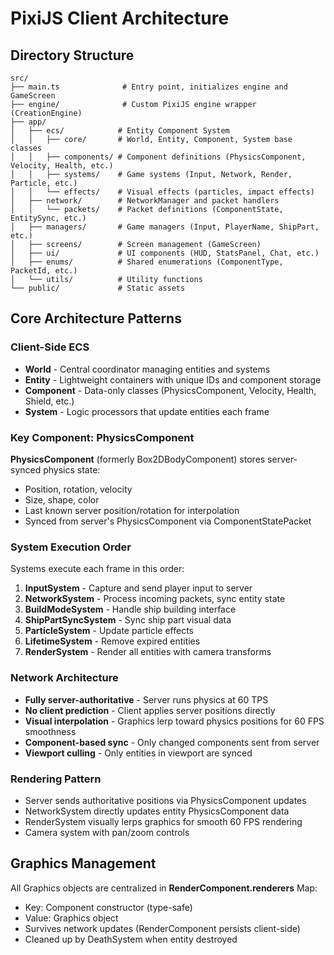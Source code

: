 # PixiJS Client Architecture

## Directory Structure

```
src/
├── main.ts              # Entry point, initializes engine and GameScreen
├── engine/              # Custom PixiJS engine wrapper (CreationEngine)
├── app/
│   ├── ecs/            # Entity Component System
│   │   ├── core/       # World, Entity, Component, System base classes
│   │   ├── components/ # Component definitions (PhysicsComponent, Velocity, Health, etc.)
│   │   ├── systems/    # Game systems (Input, Network, Render, Particle, etc.)
│   │   └── effects/    # Visual effects (particles, impact effects)
│   ├── network/        # NetworkManager and packet handlers
│   │   └── packets/    # Packet definitions (ComponentState, EntitySync, etc.)
│   ├── managers/       # Game managers (Input, PlayerName, ShipPart, etc.)
│   ├── screens/        # Screen management (GameScreen)
│   ├── ui/             # UI components (HUD, StatsPanel, Chat, etc.)
│   ├── enums/          # Shared enumerations (ComponentType, PacketId, etc.)
│   └── utils/          # Utility functions
└── public/             # Static assets
```

## Core Architecture Patterns

### Client-Side ECS
- **World** - Central coordinator managing entities and systems
- **Entity** - Lightweight containers with unique IDs and component storage
- **Component** - Data-only classes (PhysicsComponent, Velocity, Health, Shield, etc.)
- **System** - Logic processors that update entities each frame

### Key Component: PhysicsComponent
**PhysicsComponent** (formerly Box2DBodyComponent) stores server-synced physics state:
- Position, rotation, velocity
- Size, shape, color
- Last known server position/rotation for interpolation
- Synced from server's PhysicsComponent via ComponentStatePacket

### System Execution Order
Systems execute each frame in this order:
1. **InputSystem** - Capture and send player input to server
2. **NetworkSystem** - Process incoming packets, sync entity state
3. **BuildModeSystem** - Handle ship building interface
4. **ShipPartSyncSystem** - Sync ship part visual data
5. **ParticleSystem** - Update particle effects
6. **LifetimeSystem** - Remove expired entities
7. **RenderSystem** - Render all entities with camera transforms

### Network Architecture
- **Fully server-authoritative** - Server runs physics at 60 TPS
- **No client prediction** - Client applies server positions directly
- **Visual interpolation** - Graphics lerp toward physics positions for 60 FPS smoothness
- **Component-based sync** - Only changed components sent from server
- **Viewport culling** - Only entities in viewport are synced

### Rendering Pattern
- Server sends authoritative positions via PhysicsComponent updates
- NetworkSystem directly updates entity PhysicsComponent data
- RenderSystem visually lerps graphics for smooth 60 FPS rendering
- Camera system with pan/zoom controls

## Graphics Management
All Graphics objects are centralized in **RenderComponent.renderers** Map:
- Key: Component constructor (type-safe)
- Value: Graphics object
- Survives network updates (RenderComponent persists client-side)
- Cleaned up by DeathSystem when entity destroyed